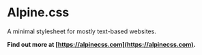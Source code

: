 # Alpine.css

A minimal stylesheet for mostly text-based websites. 

**Find out more at [https://alpinecss.com](https://alpinecss.com).**
